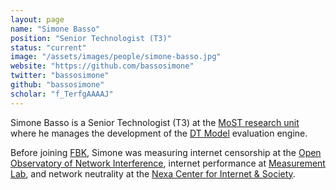 ```yaml
---
layout: page
name: "Simone Basso"
position: "Senior Technologist (T3)"
status: "current"
image: "/assets/images/people/simone-basso.jpg"
website: "https://github.com/bassosimone"
twitter: "bassosimone"
github: "bassosimone"
scholar: "f_TerfgAAAAJ"
---
```


Simone Basso is a Senior Technologist (T3) at the [MoST research
unit](/) where he manages the development of the
[DT Model](https://github.com/fbk-most/dt-model) evaluation engine.

<!--more-->

Before joining [FBK](https://www.fbk.eu/), Simone was measuring
internet censorship at the [Open Observatory of Network Interference](
https://ooni.org/), internet performance at [Measurement Lab](
https://www.measurementlab.net/), and network neutrality at the
[Nexa Center for Internet & Society](https://nexa.polito.it/).
